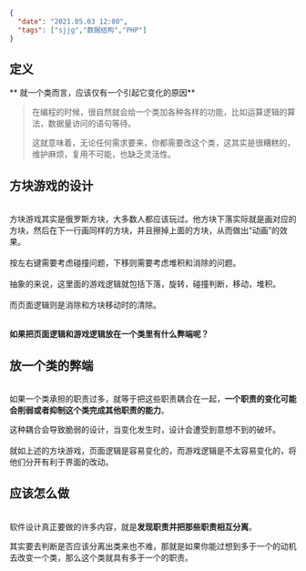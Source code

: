 ```json
{
  "date": "2021.05.03 12:00",
  "tags": ["sjjg","数据结构","PHP"]
}
```

## 定义

** 就一个类而言，应该仅有一个引起它变化的原因**
<br />
> 在编程的时候，很自然就会给一个类加各种各样的功能，比如运算逻辑的算法，数据量访问的语句等待。
> 
> 这就意味着，无论任何需求要来，你都需要改这个类，这其实是很糟糕的，维护麻烦，复用不可能，也缺乏灵活性。



## 方块游戏的设计

<br />方块游戏其实是俄罗斯方块，大多数人都应该玩过。他方块下落实际就是画对应的方块，然后在下一行画同样的方块，并且擦掉上面的方块，从而做出“动画”的效果。
<br />
<br />按左右键需要考虑碰撞问题，下移则需要考虑堆积和消除的问题。
<br />
<br />抽象的来说，这里面的游戏逻辑就包括下落，旋转，碰撞判断，移动，堆积。
<br />
<br />而页面逻辑则是消除和方块移动时的清除。


<br />**如果把页面逻辑和游戏逻辑放在一个类里有什么弊端呢？**
<br />
##  放一个类的弊端

<br />如果一个类承担的职责过多，就等于把这些职责耦合在一起，**一个职责的变化可能会削弱或者抑制这个类完成其他职责的能力**。

这种耦合会导致脆弱的设计，当变化发生时，设计会遭受到意想不到的破坏。
<br />
<br />就如上述的方块游戏，页面逻辑是容易变化的，而游戏逻辑是不太容易变化的，将他们分开有利于界面的改动。<br />
##  应该怎么做

<br />软件设计真正要做的许多内容，就是**发现职责并把那些职责相互分离**。

其实要去判断是否应该分离出类来也不难，那就是如果你能过想到多于一个的动机去改变一个类，那么这个类就具有多于一个的职责。
<br />
<br />
<br />

